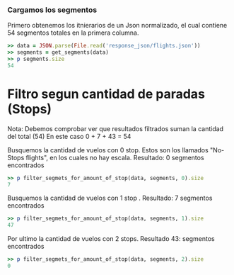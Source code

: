 <!--
Load the necessary libraries
>> require_relative 'response_json/filter_and_sort_functions_for_segments.rb'
<...>

-->

### Cargamos los segmentos

Primero obtenemos los itnierarios de un Json normalizado, el cual contiene 54 segmentos totales en la
primera columna.
```ruby
>> data = JSON.parse(File.read('response_json/flights.json'))
>> segments = get_segments(data)
>> p segments.size
54
```


# Filtro segun cantidad de paradas (Stops)

Nota: Debemos comprobar ver que resultados filtrados suman la cantidad del total (54) 
En este caso 0 + 7 + 43 = 54

Busquemos la cantidad de vuelos con 0 stop. Estos son los llamados "No-Stops flights", en los cuales no hay
escala. Resultado: 0 segmentos encontrados

```ruby
>> p filter_segmets_for_amount_of_stop(data, segments, 0).size
7
```
Busquemos la cantidad de vuelos con 1 stop . Resultado: 7 segmentos encontrados
```ruby
>> p filter_segmets_for_amount_of_stop(data, segments, 1).size
47
```
Por ultimo  la cantidad de vuelos con 2 stops. Resultado 43: segmentos encontrados
```ruby
>> p filter_segmets_for_amount_of_stop(data, segments, 2).size
0
```